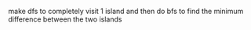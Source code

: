 make dfs to completely visit 1 island
and then do bfs to find the minimum difference between the two islands
​